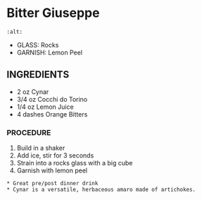 # Bitter Giuseppe

```{image} ../images/
:alt: 
```

* GLASS: Rocks
* GARNISH: Lemon Peel

## INGREDIENTS
* 2 oz      Cynar
* 3/4 oz    Cocchi do Torino
* 1/4 oz    Lemon Juice
* 4 dashes  Orange Bitters

### PROCEDURE
1. Build in a shaker
2. Add ice, stir for 3 seconds
3. Strain into a rocks glass with a big cube
4. Garnish with lemon peel


```{note}
* Great pre/post dinner drink
* Cynar is a versatile, herbaceous amaro made of artichokes.
```

